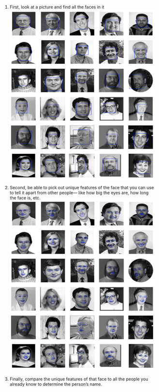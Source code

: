 1. First, look at a picture and find all the faces in it![rect_res](https://github.com/scarleatt/Face_Recognition/blob/master/image/res_rect.png)

2. Second, be able to pick out unique features of the face that you can use to tell it apart from other people— like how big the eyes are, how long the face is, etc.![dot_res](https://github.com/scarleatt/Face_Recognition/blob/master/image/dot_res.jpg)
3. Finally, compare the unique features of that face to all the people you already know to determine the person’s name.

 